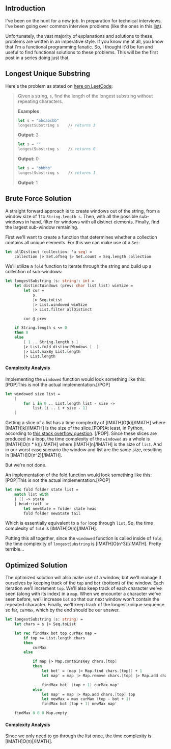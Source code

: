 ## Introduction

I've been on the hunt for a new job. In preparation for technical interviews, I've been going over common interview problems (like the ones in this [list](https://www.teamblind.com/post/New-Year-Gift---Curated-List-of-Top-75-LeetCode-Questions-to-Save-Your-Time-OaM1orEU)).

Unfortunately, the vast majority of explanations and solutions to these problems are written in an imperative style. If you know me at all, you know that I'm a functional programming fanatic. So, I thought it'd be fun and useful to find functional solutions to these problems. This will be the first post in a series doing just that.

## Longest Unique Substring
Here's the problem as stated on [here on LeetCode](https://leetcode.com/problems/longest-substring-without-repeating-characters/):

> Given a string, `s`, find the length of the longest substring without repeating characters.
>
> **Examples**
>
> ```fsharp
> let s = "abcabcbb"
> longestSubstring s    // returns 3
> ```
> **Output:** 3
>
>
> ```fsharp
> let s = ""
> longestSubstring s    // returns 0
> ```
> **Output:** 0
>
>
> ```fsharp
> let s = "bbbbb"
> longestSubstring s    // returns 1
> ```
> **Output:** 1

## Brute Force Solution
A straight forward approach is to create windows out of the string, from a window size of 1 to `String.length s`. Then, with all the possible sub-windows in hand, filter for windows with all distinct elements. Finally, find the largest sub-window remaining.

First we'll want to create a function that determines whether a collection contains all unique elements. For this we can make use of a `Set`:
```fsharp
let allDistinct (collection: 'a seq) =
    collection |> Set.ofSeq |> Set.count = Seq.length collection
```

We'll utilize a `fold` function to iterate through the string and build up a collection of sub-windows:
```fsharp
let longestSubstring (s: string): int =
    let distinctWindows (prev: char list list) winSize =
        let cur =
            s
            |> Seq.toList
            |> List.windowed winSize
            |> List.filter allDistinct

        cur @ prev

    if String.length s <= 0
    then 0
    else
        [ 1 .. String.length s ]
        |> List.fold distinctWindows [  ]
        |> List.maxBy List.length
        |> List.length
```

#### Complexity Analysis
Implementing the `windowed` function would look something like this:[POP]This is not the actual implementation.[/POP]
```fsharp
let windowed size list =
    [
        for i in 0 .. List.length list - size ->
            list.[i .. i + size - 1]
    ]
```

Getting a slice of a list has a time complexity of [IMATH]O(k)[/IMATH] where [IMATH]k[/IMATH] is the size of the slice.[POP]At least, in Python, according to [this stack overflow question](https://stackoverflow.com/questions/13203601/big-o-of-list-slicing). [/POP]. Since these slices are produced in a loop, the time complexity of the `windowed` as a whole is [IMATH]O(n * k)[/IMATH] where [IMATH]n[/IMATH] is the size of `list`. And in our worst case scenario the window and list are the same size, resulting in [IMATH]O(n^2)[/IMATH].

But we're not done.

An implementation of the fold function would look something like this:[POP]This is not the actual implementation.[/POP]
```fsharp
let rec fold folder state list =
    match list with
    | [] -> state
    | head::tail ->
        let newState = folder state head
        fold folder newState tail
```

Which is essentially equivalent to a `for` loop through `list`. So, the time complexity of `fold` is  [IMATH]O(n)[/IMATH].

Putting this all together, since the `windowed` function is called inside of `fold`, the time complexity of `longestSubstring` is [IMATH]O(n^3)[/IMATH]. Pretty terrible...

## Optimized Solution

The optimized solution will also make use of a window, but we'll manage it ourselves by keeping track of the `top` and `bot` (bottom) of the window. Each iteration we'll increment `top`. We'll also keep track of each character we've seen (along with its index) in a `map`. When we encounter a character we've seen before, we'll increase `bot` so that our next window won't contain the repeated character. Finally, we'll keep track of the longest unique sequence so far, `curMax`, which by the end should be our answer.

```fsharp
let longestSubstring (s: string) =
    let chars = s |> Seq.toList

    let rec findMax bot top curMax map =
        if top >= List.length chars
        then
            curMax
        else

            if map |> Map.containsKey chars.[top]
            then
                let bot' = (map |> Map.find chars.[top]) + 1
                let map' = map |> Map.remove chars.[top] |> Map.add chars.[top] top

                findMax bot' (top + 1) curMax map'
            else
                let map' = map |> Map.add chars.[top] top
                let newMax = max curMax (top - bot + 1)
                findMax bot (top + 1) newMax map'

    findMax 0 0 0 Map.empty
```

#### Complexity Analysis
Since we only need to go through the list once, the time complexity is [IMATH]O(n)[/IMATH].
